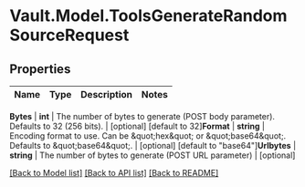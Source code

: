 # Vault.Model.ToolsGenerateRandomSourceRequest

## Properties

Name | Type | Description | Notes
------------ | ------------- | ------------- | -------------

**Bytes** | **int** | The number of bytes to generate (POST body parameter). Defaults to 32 (256 bits). | [optional] [default to 32]**Format** | **string** | Encoding format to use. Can be \&quot;hex\&quot; or \&quot;base64\&quot;. Defaults to \&quot;base64\&quot;. | [optional] [default to "base64"]**Urlbytes** | **string** | The number of bytes to generate (POST URL parameter) | [optional] 

[[Back to Model list]](../README.md#documentation-for-models) [[Back to API list]](../README.md#documentation-for-api-endpoints) [[Back to README]](../README.md)

